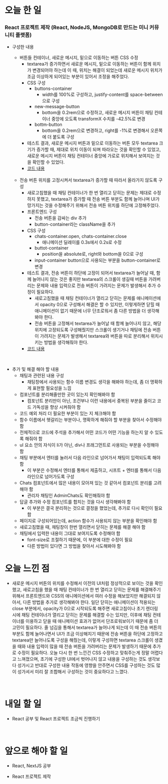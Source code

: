 # 오늘 한 일

### React 프로젝트 제작 (React, NodeJS, MongoDB로 만드는 미니 커뮤니티 플랫폼)

- 구성한 내용

  - 버튼들 컨테이너, 새로운 메시지, 밑으로 이동하는 버튼 CSS 수정
    - textarea가 증가하면서 새로운 메시지, 밑으로 이동하는 버튼이 함께 위치가 변경되어야 하는데 이 때, 위치는 해결이 되었는데 새로운 메시지 위치가 조금 이상하게 되어있는 부분이 있어서 조정을 해주었다.
    - CSS 구성
      - buttons-container
        - width를 100%로 구성하고, justify-content를 space-between으로 구성
      - new-message-button
        - bottom을 0.2rem으로 수정하고, 새로운 메시지 버튼이 채팅 컨테이너 중앙에 오도록 transformX 수치를 -42.5%로 변경
      - bottm-button
        - bottom을 0.2rem으로 변경하고, right를 -1%로 변경해서 오른쪽에 더 붙도록 구성
    - 테스트 결과, 새로운 메시지 버튼과 밑으로 이동하는 버튼 모두 textarea 크기가 증가할 때, 제대로 위치 이동이 되며 따라오는 것을 확인할 수 있었고, 새로운 메시지 버튼이 채팅 컨테이너 중앙에 가로로 위치해서 보여지는 것을 확인할 수 있었다.
    - [코드 내용](https://github.com/jeongsangtae/mini-community-platform/commit/bbbfcda2e56d741d61eca24a6bbe862ccd8f2389)

  <br />

  - 전송 버튼 위치를 고정시켜서 textarea가 증가할 때 따라서 올라가지 않도록 구성
    - 새로고침했을 때 채팅 컨테이너가 한 번 열리고 닫히는 문제는 제대로 수정하지 못했고, textarea가 증가할 때 전송 버튼 부분도 함께 늘어나며 UI가 망가지는 것을 수정해주기 위해서 전송 버튼 위치를 하단에 고정해주었다.
    - 프론트엔드 구성
      - 전송 버튼을 감싸는 div 추가
      - button-container라는 className을 추가
    - CSS 구성
      - chats-container.open, chats-container.close
        - 애니메이션 딜레이를 0.3s에서 0.2s로 수정
      - buttot-container
        - position을 absolute로, right와 bottom을 0으로 구성
      - input-container button으로 사용되는 부분을 button-container로 변경
    - 테스트 결과, 전송 버튼이 하단에 고정이 되어서 textarea가 늘어날 때, 함께 늘어나지 않는 것은 좋지만 textarea의 스크롤이 생길때 버튼을 가려버리는 문제와 내용 입력으로 전송 버튼이 가려지는 문제가 발생해서 추가 수정이 필요하다.
      - 새로고침했을 때 채팅 컨테이너가 열리고 닫히는 문제를 애니메이션에서 opacity 0으로 구성해서 해결은 할 수 있지만, 이렇게하면 닫힐 때 애니메이션이 없기 때문에 너무 단조로워서 좀 다른 방법을 더 생각해봐야 한다.
      - 전송 버튼을 고정해서 textarea가 늘어날 때 함께 늘어나지 않고, 해당 위치에 고정되도록 구성해줬지만 스크롤이 생기거나 채팅에 전송 버튼이 가려지는 문제가 발생해서 textarea와 버튼을 따로 분리해서 위치시키는 방법을 생각해줘야 한다.
    - [코드 내용](https://github.com/jeongsangtae/mini-community-platform/commit/09200e784310ed7b5b7927b9324754a40f70d411)

<br />

- 추가 및 해결 해야 할 내용
  - 채팅과 관련된 내용 구성
    - 채팅창에서 사용되는 함수 이름 변경도 생각을 해봐야 하는데, 좀 더 명확하게 표현할 필요성을 느낌
  - 컴포넌트를 분리해줄만한 곳이 있는지 확인해봐야 함
    - 컴포넌트 분리만이 아닌, 조건부나 이런 내용에서 중복된 부분을 줄이고 코드 가독성을 향상 시켜줘야 함
  - 코드 예외 처리 더 필요한 부분이 있는 지 체크해야 함
  - 함수 이름에서 헷갈리는 부분이나, 명확하게 해줘야 할 부분을 찾아서 수정해야 함
  - 전체적으로 코드에 주석을 추가해서 어떤 코드가 어떤 기능을 하는지 알 수 있도록 해줘야 함
  - ul 요소 안의 자식이 li가 아닌, div나 프래그먼트로 사용되는 부분을 수정해야 함
  - 채팅 부분에서 엔터를 눌러서 다음 라인으로 넘어가서 채팅이 입력되도록 해야 함
    - 이 부분은 수정해서 엔터를 통해서 제출하고, 시프트 + 엔터를 통해서 다음 라인으로 넘어가도록 구성
  - Chats 컴포넌트에서 많은 내용이 모아져 있는 것 같아서 컴포넌트 분리를 고려해야 함
    - 관리자 채팅인 AdminChats도 확인해줘야 함
  - 답글 추가와 수정 컴포넌트를 합치는 것을 다시 생각해봐야 함
    - 이 부분은 결국 분리하는 것으로 결정을 했었는데, 추가로 다시 확인이 필요함
  - 페이지로 구성되어있는데, action 함수가 사용되지 않는 부분을 확인해야 함
  - 새로고침했을 때, 채팅창이 한번 열리면서 닫히는 문제를 해결 해야 함
  - 채팅에서 입력한 내용이 그대로 보여지도록 수정해야 함
    - font-size로 조절하기 때문에, 이 부분에 대한 수정이 필요
    - 다른 방법이 있다면 그 방법을 찾아서 시도해봐야 함

# 오늘 느낀 점

- 새로운 메시지 버튼의 위치를 수정해서 이전의 UI처럼 정상적으로 보이는 것을 확인했고, 새로고침을 했을 때 채팅 컨테이너가 한 번 열리고 닫히는 문제를 해결해주기 위해서 프론트엔드와 CSS의 애니메이션에서 여러 수정을 해보았지만 해결되지 않아서, 다른 방법을 추가로 생각해봐야 한다. 일단 닫히는 애니메이션이 적용되는 close 부분에서, opacity가 0으로 시작되도록 해주면 새로고침이나 초기 렌더링 시에 채팅 컨테이너가 열리고 닫히는 문제를 해결할 수는 있지만, 이후에 채팅 컨테이너를 이용하고 닫을 때 애니메이션 효과가 없어서 단조로워보이기 때문에 좀 더 고민이 필요하다. 줄 넘김을 통해서 textarea가 늘어나게 되는데 이 때 전송 버튼의 부분도 함께 늘어나면서 UI가 조금 이상해지기 때문에 전송 버튼을 하단에 고정하고 textarea만 늘어나도록 구성을 해줬는데, 이렇게 구성하면 textarea 스크롤이 생겼을 때와 내용 입력이 많을 때 전송 버튼을 가려버리는 문제가 발생하기 때문에 추가로 수정이 필요하다. 오늘 다시 한 번 느낀건 CSS 수정하고 맞춰주는게 정말 어렵다고 느껴졌으며, 초기에 구성한 UI에서 벗어나지 않고 내용을 구성하는 것도 생각보다 성가시고 반대로 구성한 내용 작동에 영향을 안주면서 CSS를 구성하는 것도 많이 성가셔서 미리 잘 조합해서 구성하는 것이 중요하다고 느꼈다.

<br />

# 내일 할 일

- React 공부 및 React 프로젝트 조금씩 진행하기

<br />

# 앞으로 해야 할 일

- React, NextJS 공부

- React 프로젝트 제작
